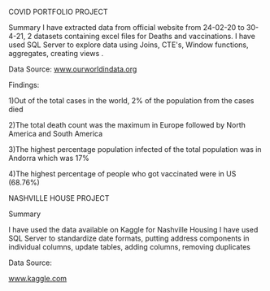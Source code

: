 COVID PORTFOLIO PROJECT

Summary
I have extracted data from official website from 24-02-20 to 30-4-21, 2 datasets containing excel files for Deaths and vaccinations.
I have used SQL Server to explore data using Joins, CTE's, Window functions, aggregates, creating views .

Data Source:
www.ourworldindata.org

Findings:

1)Out of the total cases in the world, 2% of the population from the cases died

2)The total death count was the maximum in Europe followed by North America and South America

3)The highest percentage population infected of the total population was in Andorra which was 17%

4)The highest percentage of people who got vaccinated were in US (68.76%)

NASHVILLE HOUSE PROJECT

Summary

I have used the data available on Kaggle for Nashville Housing
I have used SQL Server to standardize date formats, putting address components in individual columns, update tables, adding columns, removing duplicates

Data Source:

www.kaggle.com




